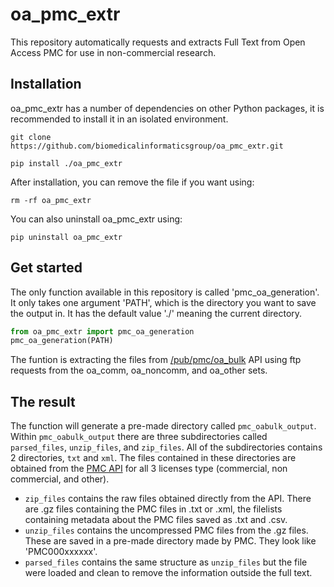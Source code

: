 # oa_pmc_extr

This repository automatically requests and extracts Full Text from Open Access PMC for use in non-commercial research. 

## Installation
oa_pmc_extr has a number of dependencies on other Python packages, it is recommended to install it in an isolated environment.

`git clone https://github.com/biomedicalinformaticsgroup/oa_pmc_extr.git`

`pip install ./oa_pmc_extr`

After installation, you can remove the file if you want using:

`rm -rf oa_pmc_extr`

You can also uninstall oa_pmc_extr using:

`pip uninstall oa_pmc_extr`

## Get started

The only function available in this repository is called 'pmc_oa_generation'. It only takes one argument 'PATH', which is the directory you want to save the output in. It has the default value './' meaning the current directory.

```python
from oa_pmc_extr import pmc_oa_generation
pmc_oa_generation(PATH)
```

 The funtion is extracting the files from [/pub/pmc/oa_bulk](https://ftp.ncbi.nlm.nih.gov/pub/pmc/oa_bulk/) API using ftp requests from the oa_comm, oa_noncomm, and oa_other sets.

## The result
The function will generate a pre-made directory called ```pmc_oabulk_output```. Within ```pmc_oabulk_output``` there are three subdirectories called ```parsed_files```, ```unzip_files```, and ```zip_files```. All of the subdirectories contains 2 directories, ```txt``` and ```xml```. The files contained in these directories are obtained from the [PMC API](https://ftp.ncbi.nlm.nih.gov/pub/pmc/oa_bulk/) for all 3 licenses type (commercial, non commercial, and other). 
- ```zip_files``` contains the raw files obtained directly from the API. There are .gz files containing the PMC files in .txt or .xml, the filelists containing metadata about the PMC files saved as .txt and .csv. 
- ```unzip_files``` contains the uncompressed PMC files from the .gz files. These are saved in a pre-made directory made by PMC. They look like 'PMC000xxxxxx'.
- ```parsed_files``` contains the same structure as ```unzip_files``` but the file were loaded and clean to remove the information outside the full text.